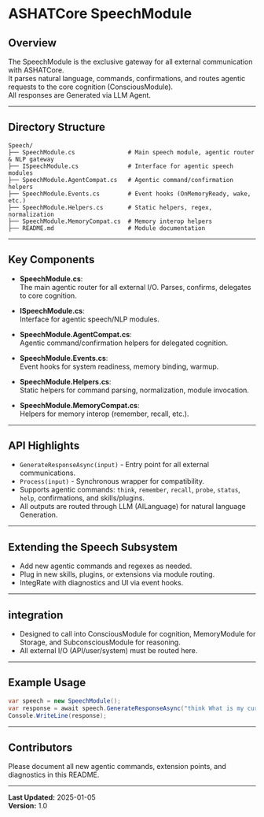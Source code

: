 # ASHATCore SpeechModule

## Overview

The SpeechModule is the exclusive gateway for all external communication with ASHATCore.  
It parses natural language, commands, confirmations, and routes agentic requests to the core cognition (ConsciousModule).  
All responses are Generated via LLM Agent.

---

## Directory Structure

```
Speech/
├── SpeechModule.cs               # Main speech module, agentic router & NLP gateway
├── ISpeechModule.cs              # Interface for agentic speech modules
├── SpeechModule.AgentCompat.cs   # Agentic command/confirmation helpers
├── SpeechModule.Events.cs        # Event hooks (OnMemoryReady, wake, etc.)
├── SpeechModule.Helpers.cs       # Static helpers, regex, normalization
├── SpeechModule.MemoryCompat.cs  # Memory interop helpers
├── README.md                     # Module documentation
```

---

## Key Components

- **SpeechModule.cs**:  
  The main agentic router for all external I/O. Parses, confirms, delegates to core cognition.

- **ISpeechModule.cs**:  
  Interface for agentic speech/NLP modules.

- **SpeechModule.AgentCompat.cs**:  
  Agentic command/confirmation helpers for delegated cognition.

- **SpeechModule.Events.cs**:  
  Event hooks for system readiness, memory binding, warmup.

- **SpeechModule.Helpers.cs**:  
  Static helpers for command parsing, normalization, module invocation.

- **SpeechModule.MemoryCompat.cs**:  
  Helpers for memory interop (remember, recall, etc.).

---

## API Highlights

- `GenerateResponseAsync(input)` - Entry point for all external communications.
- `Process(input)` - Synchronous wrapper for compatibility.
- Supports agentic commands: `think`, `remember`, `recall`, `probe`, `status`, `help`, confirmations, and skills/plugins.
- All outputs are routed through LLM (AILanguage) for natural language Generation.

---

## Extending the Speech Subsystem

- Add new agentic commands and regexes as needed.
- Plug in new skills, plugins, or extensions via module routing.
- IntegRate with diagnostics and UI via event hooks.

---

## integration

- Designed to call into ConsciousModule for cognition, MemoryModule for Storage, and SubconsciousModule for reasoning.
- All external I/O (API/user/system) must be routed here.

---

## Example Usage

```csharp
var speech = new SpeechModule();
var response = await speech.GenerateResponseAsync("think What is my current status?");
Console.WriteLine(response);
```

---

## Contributors

Please document all new agentic commands, extension points, and diagnostics in this README.

---

**Last Updated:** 2025-01-05  
**Version:** 1.0
